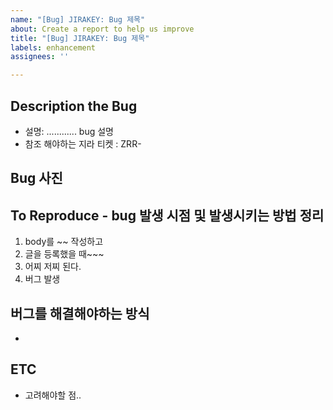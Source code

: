 ```yaml
---
name: "[Bug] JIRAKEY: Bug 제목"
about: Create a report to help us improve
title: "[Bug] JIRAKEY: Bug 제목"
labels: enhancement
assignees: ''

---
```


## Description the Bug
- 설명: ............ bug 설명
- 참조 해야하는 지라 티켓 : ZRR-

## Bug 사진

## To Reproduce - bug 발생 시점 및 발생시키는 방법 정리
1. body를 ~~ 작성하고
2. 글을 등록했을 때~~~
3. 어찌 저찌 된다.
4. 버그 발생

## 버그를 해결해야하는 방식
- 

## ETC
- 고려해야할 점..
